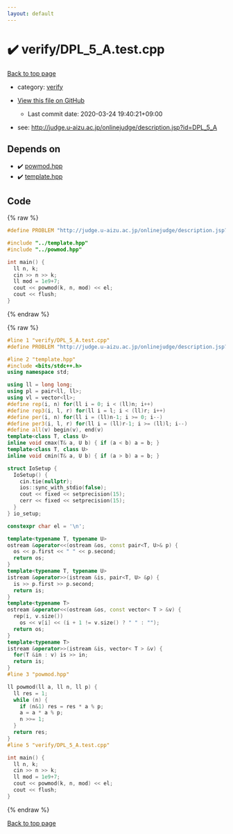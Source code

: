 ```yaml
---
layout: default
---
```


<!-- mathjax config similar to math.stackexchange -->
<script type="text/javascript" async
  src="https://cdnjs.cloudflare.com/ajax/libs/mathjax/2.7.5/MathJax.js?config=TeX-MML-AM_CHTML">
</script>
<script type="text/x-mathjax-config">
  MathJax.Hub.Config({
    TeX: { equationNumbers: { autoNumber: "AMS" }},
    tex2jax: {
      inlineMath: [ ['$','$'] ],
      processEscapes: true
    },
    "HTML-CSS": { matchFontHeight: false },
    displayAlign: "left",
    displayIndent: "2em"
  });
</script>

<script type="text/javascript" src="https://cdnjs.cloudflare.com/ajax/libs/jquery/3.4.1/jquery.min.js"></script>
<script src="https://cdn.jsdelivr.net/npm/jquery-balloon-js@1.1.2/jquery.balloon.min.js" integrity="sha256-ZEYs9VrgAeNuPvs15E39OsyOJaIkXEEt10fzxJ20+2I=" crossorigin="anonymous"></script>
<script type="text/javascript" src="../../assets/js/copy-button.js"></script>
<link rel="stylesheet" href="../../assets/css/copy-button.css" />


# :heavy_check_mark: verify/DPL_5_A.test.cpp

<a href="../../index.html">Back to top page</a>

* category: <a href="../../index.html#e8418d1d706cd73548f9f16f1d55ad6e">verify</a>
* <a href="{{ site.github.repository_url }}/blob/master/verify/DPL_5_A.test.cpp">View this file on GitHub</a>
    - Last commit date: 2020-03-24 19:40:21+09:00


* see: <a href="http://judge.u-aizu.ac.jp/onlinejudge/description.jsp?id=DPL_5_A">http://judge.u-aizu.ac.jp/onlinejudge/description.jsp?id=DPL_5_A</a>


## Depends on

* :heavy_check_mark: <a href="../../library/powmod.hpp.html">powmod.hpp</a>
* :heavy_check_mark: <a href="../../library/template.hpp.html">template.hpp</a>


## Code

<a id="unbundled"></a>
{% raw %}
```cpp
#define PROBLEM "http://judge.u-aizu.ac.jp/onlinejudge/description.jsp?id=DPL_5_A"

#include "../template.hpp"
#include "../powmod.hpp"

int main() {
  ll n, k;
  cin >> n >> k;
  ll mod = 1e9+7;
  cout << powmod(k, n, mod) << el;
  cout << flush;
}

```
{% endraw %}

<a id="bundled"></a>
{% raw %}
```cpp
#line 1 "verify/DPL_5_A.test.cpp"
#define PROBLEM "http://judge.u-aizu.ac.jp/onlinejudge/description.jsp?id=DPL_5_A"

#line 2 "template.hpp"
#include <bits/stdc++.h>
using namespace std;

using ll = long long;
using pl = pair<ll, ll>;
using vl = vector<ll>;
#define rep(i, n) for(ll i = 0; i < (ll)n; i++)
#define rep3(i, l, r) for(ll i = l; i < (ll)r; i++)
#define per(i, n) for(ll i = (ll)n-1; i >= 0; i--)
#define per3(i, l, r) for(ll i = (ll)r-1; i >= (ll)l; i--)
#define all(v) begin(v), end(v)
template<class T, class U>
inline void cmax(T& a, U b) { if (a < b) a = b; }
template<class T, class U>
inline void cmin(T& a, U b) { if (a > b) a = b; }

struct IoSetup {
  IoSetup() {
    cin.tie(nullptr);
    ios::sync_with_stdio(false);
    cout << fixed << setprecision(15);
    cerr << fixed << setprecision(15);
  }
} io_setup;

constexpr char el = '\n';

template<typename T, typename U>
ostream &operator<<(ostream &os, const pair<T, U>& p) {
  os << p.first << " " << p.second;
  return os;
}
template<typename T, typename U>
istream &operator>>(istream &is, pair<T, U> &p) {
  is >> p.first >> p.second;
  return is;
}
template<typename T>
ostream &operator<<(ostream &os, const vector< T > &v) {
  rep(i, v.size())
    os << v[i] << (i + 1 != v.size() ? " " : "");
  return os;
}
template<typename T>
istream &operator>>(istream &is, vector< T > &v) {
  for(T &in : v) is >> in;
  return is;
}
#line 3 "powmod.hpp"

ll powmod(ll a, ll n, ll p) {
  ll res = 1;
  while (n) {
    if (n&1) res = res * a % p;
    a = a * a % p;
    n >>= 1;
  }
  return res;
}
#line 5 "verify/DPL_5_A.test.cpp"

int main() {
  ll n, k;
  cin >> n >> k;
  ll mod = 1e9+7;
  cout << powmod(k, n, mod) << el;
  cout << flush;
}

```
{% endraw %}

<a href="../../index.html">Back to top page</a>

